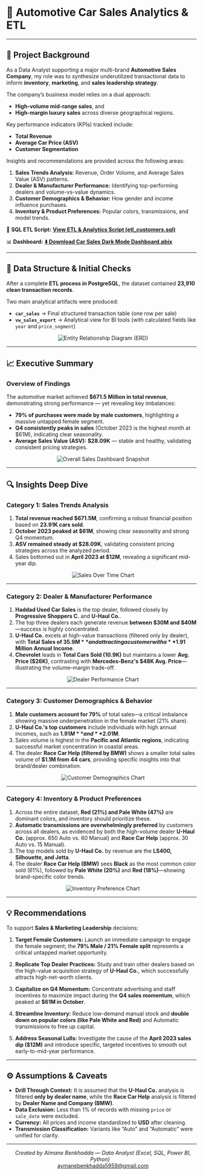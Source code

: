 # 🚗 Automotive Car Sales Analytics & ETL

---

## 📘 Project Background

As a Data Analyst supporting a major multi-brand **Automotive Sales Company**, my role was to synthesize underutilized transactional data to inform **inventory**, **marketing**, and **sales leadership strategy**.

The company’s business model relies on a dual approach:
* **High-volume mid-range sales**, and
* **High-margin luxury sales**
across diverse geographical regions.

Key performance indicators (KPIs) tracked include:
* **Total Revenue**
* **Average Car Price (ASV)**
* **Customer Segmentation**

Insights and recommendations are provided across the following areas:

1.  **Sales Trends Analysis:** Revenue, Order Volume, and Average Sales Value (ASV) patterns.
2.  **Dealer & Manufacturer Performance:** Identifying top-performing dealers and volume-vs-value dynamics.
3.  **Customer Demographics & Behavior:** How gender and income influence purchases.
4.  **Inventory & Product Preferences:** Popular colors, transmissions, and model trends.

🔗 **SQL ETL Script:**
**[View ETL & Analytics Script (etl\_customers.sql)](https://github.com/aymaneben595/Automotive-Car-Sales-Analytics-ETL-/blob/b95acd9c102d59b0a3d4ecc820e2744f814c451d/Car%20Sales%20Project/VSCode%2C%20SQL%20%26%20Python/SQL/etl_customers.sql)**

📊 **Dashboard:**
**[⬇️ Download Car Sales Dark Mode Dashboard.pbix](https://github.com/aymaneben595/Automotive-Car-Sales-Analytics-ETL-/raw/ff5795cbf8b7f39ac0d61cc357a358097059f840/Power%20Bi/Car%20Sales%20Dark%20Mode%20Dashboard.pbix)**

---

## 🧩 Data Structure & Initial Checks

After a complete **ETL process in PostgreSQL**, the dataset contained **23,910 clean transaction records**.

Two main analytical artifacts were produced:
* **`car_sales`** → Final structured transaction table (one row per sale)
* **`vw_sales_export`** → Analytical view for BI tools (with calculated fields like `year` and `price_segment`)

<p align="center">
  <img src="Images/car_sales_erd.png" alt="Entity Relationship Diagram (ERD)">
</p>

---

## 📈 Executive Summary

### Overview of Findings

The automotive market achieved **$671.5 Million in total revenue**, demonstrating strong performance — yet revealing key imbalances:

* **79% of purchases were made by male customers**, highlighting a massive untapped female segment.
* **Q4 consistently peaks in sales** (October 2023 is the highest month at $61M), indicating clear seasonality.
* **Average Sales Value (ASV):** **$28.09K** — stable and healthy, validating consistent pricing strategies.

<p align="center">
  <img src="Images/dash.PNG" alt="Overall Sales Dashboard Snapshot">
</p>

---

## 🔍 Insights Deep Dive

### **Category 1: Sales Trends Analysis**

1.  **Total revenue reached $671.5M**, confirming a robust financial position based on **23.91K cars sold**.
2.  **October 2023 peaked at $61M**, showing clear seasonality and strong Q4 momentum.
3.  **ASV remained steady at $28.09K**, validating consistent pricing strategies across the analyzed period.
4.  Sales bottomed out in **April 2023 at $12M**, revealing a significant mid-year dip.

<p align="center">
  <img src="Images/over.PNG" alt="Sales Over Time Chart">
</p>

---

### **Category 2: Dealer & Manufacturer Performance**

1.  **Haddad Used Car Sales** is the top dealer, followed closely by **Progressive Shoppers C.** and **U-Haul Co.**.
2.  The top three dealers each generate revenue **between $30M and $40M**—success is highly concentrated.
3.  **U-Haul Co.** excels at high-value transactions (filtered only by dealer), with **Total Sales of $35.9M** and attracting a customer with a **$1.91 Million Annual Income**.
4.  **Chevrolet** leads in **Total Cars Sold (10.9K)** but maintains a lower **Avg. Price ($26K)**, contrasting with **Mercedes-Benz's $48K Avg. Price**—illustrating the volume–margin trade-off.

<p align="center">
  <img src="[Place Dealer Performance visualization here]" alt="Dealer Performance Chart">
</p>

---

### **Category 3: Customer Demographics & Behavior**

1.  **Male customers account for 79%** of total sales—a critical imbalance showing massive underpenetration in the female market (21% share).
2.  **U-Haul Co.'s top customers** include individuals with high annual incomes, such as **$1.91M** and **$2.01M**.
3.  Sales volume is highest in the **Pacific and Atlantic regions**, indicating successful market concentration in coastal areas.
4.  The dealer **Race Car Help (filtered by BMW)** shows a smaller total sales volume of **$1.1M from 44 cars**, providing specific insights into that brand/dealer combination.

<p align="center">
  <img src="[Place Customer Demographics visualization here]" alt="Customer Demographics Chart">
</p>

---

### **Category 4: Inventory & Product Preferences**

1.  Across the entire dataset, **Red (21%) and Pale White (47%)** are dominant colors, and inventory should prioritize these.
2.  **Automatic transmissions are overwhelmingly preferred** by customers across all dealers, as evidenced by both the high-volume dealer **U-Haul Co.** (approx. 650 Auto vs. 60 Manual) and **Race Car Help** (approx. 30 Auto vs. 15 Manual).
3.  The top models sold by **U-Haul Co.** by revenue are the **LS400, Silhouette, and Jetta**.
4.  The dealer **Race Car Help (BMW)** sees **Black** as the most common color sold (61%), followed by **Pale White (20%)** and **Red (18%)**—showing brand-specific color trends.

<p align="center">
  <img src="[Place Inventory Preference visualization here]" alt="Inventory Preference Chart">
</p>

---

## 💡 Recommendations

To support **Sales & Marketing Leadership** decisions:

1.  **Target Female Customers:**
    Launch an immediate campaign to engage the female segment; the **79% Male / 21% Female split** represents a critical untapped market opportunity.

2.  **Replicate Top Dealer Practices:**
    Study and train other dealers based on the high-value acquisition strategy of **U-Haul Co.**, which successfully attracts high-net-worth clients.

3.  **Capitalize on Q4 Momentum:**
    Concentrate advertising and staff incentives to maximize impact during the **Q4 sales momentum**, which peaked at **$61M in October**.

4.  **Streamline Inventory:**
    Reduce low-demand manual stock and **double down on popular colors (like Pale White and Red)** and Automatic transmissions to free up capital.

5.  **Address Seasonal Lulls:**
    Investigate the cause of the **April 2023 sales dip ($12M)** and introduce specific, targeted incentives to smooth out early-to-mid-year performance.

---

## ⚙️ Assumptions & Caveats

* **Drill Through Context:** It is assumed that the **U-Haul Co.** analysis is filtered **only by dealer name**, while the **Race Car Help** analysis is filtered by **Dealer Name and Company (BMW)**.
* **Data Exclusion:** Less than 1% of records with missing `price` or `sale_date` were excluded.
* **Currency:** All prices and income standardized to **USD** after cleaning.
* **Transmission Classification:** Variants like “Auto” and “Automatic” were unified for clarity.

---

<p align="center">
  <i>Created by Aïmane Benkhadda — Data Analyst (Excel, SQL, Power BI, Python)</i>
  <br>
  <a href="mailto:aymanebenkhadda5959@gmail.com">aymanebenkhadda5959@gmail.com</a>
</p>
